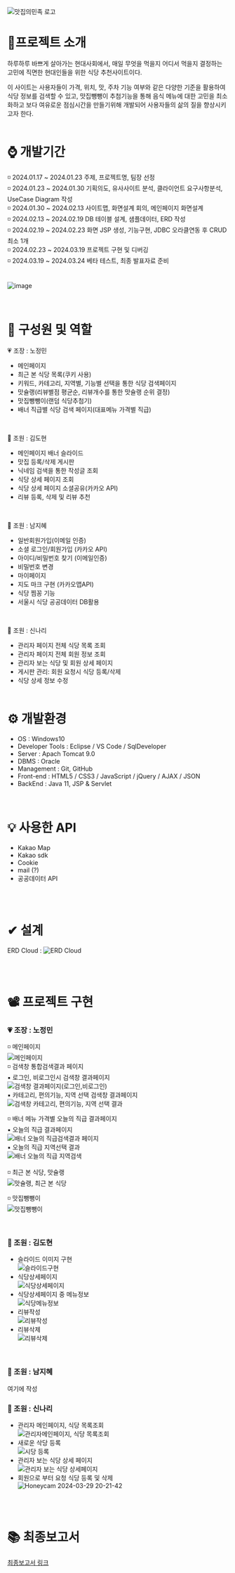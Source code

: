 ![맛집의민족 로고](https://github.com/jeongmingg/ssemi_project/assets/151509557/1a381701-47b2-429d-ac3d-22998fb6c680)

# 📌프로젝트 소개 

하루하루 바쁘게 살아가는 현대사회에서, 매일 무엇을 먹을지 어디서 먹을지 결정하는 고민에 직면한 현대인들을 위한 식당 추천사이트이다.

이 사이트는 사용자들이 가격, 위치, 맛, 주차 기능 여부와 같은 다양한 기준을 활용하여 식당 정보를 검색할 수 있고, 맛집뺑뺑이 추첨기능을 통해 음식 메뉴에 대한 고민을 최소화하고 보다 여유로운 점심시간을 만들기위해 개발되어 사용자들의 삶의 질을 향상시키고자 한다.
<br/><br/> 

# ⌚ 개발기간

◽ 2024.01.17 ~ 2024.01.23 주제, 프로젝트명, 팀장 선정 <br/>
◽ 2024.01.23 ~ 2024.01.30 기획의도, 유사사이트 분석, 클라이언트 요구사항분석, UseCase Diagram 작성 <br/>
◽ 2024.01.30 ~ 2024.02.13 사이트맵, 화면설계 회의, 메인페이지 화면설계 <br/>
◽ 2024.02.13 ~ 2024.02.19 DB 테이블 설계, 샘플데이터, ERD 작성 <br/>
◽ 2024.02.19 ~ 2024.02.23 화면 JSP 생성, 기능구현, JDBC 오라클연동 후 CRUD 최소 1개 <br/>
◽ 2024.02.23 ~ 2024.03.19 프로젝트 구현 및 디버깅 <br/>
◽ 2024.03.19 ~ 2024.03.24 베타 테스트, 최종 발표자료 준비 <br/>
<br/><br/> 
![image](https://github.com/jeongmingg/ssemi_project/assets/151510057/aa9d6705-414d-46b6-8929-eb02892b8070)


<br/>

# 🌱 구성원 및 역할

💗 조장 : 노정민
   - 메인페이지
   - 최근 본 식당 목록(쿠키 사용)
   - 키워드, 카테고리, 지역별, 기능별 선택을 통한 식당 검색페이지
   - 맛슐랭(리뷰별점 평균순, 리뷰개수를 통한 맛슐랭 순위 결정)
   - 맛집뺑뺑이(랜덤 식당추첨기)
   - 배너 직급별 식당 검색 페이지(대표메뉴 가격별 직급)
<br/>

💛 조원 : 김도현
   - 메인페이지 배너 슬라이드
   - 맛집 등록/삭제 게시판 
   - 닉네임 검색을 통한 작성글 조회
   - 식당 상세 페이지 조회
   - 식당 상세 페이지 소셜공유(카카오 API)
   - 리뷰 등록, 삭제 및 리뷰 추천
<br/>

💙 조원 : 남지혜
   - 일반회원가입(이메일 인증)
   - 소셜 로그인/회원가입 (카카오 API)
   - 아이디/비밀번호 찾기 (이메일인증)
   - 비밀번호 변경
   - 마이페이지
   - 지도 마크 구현 (카카오맵API)
   - 식당 찜꽁 기능
   - 서울시 식당 공공데이터 DB활용
<br/>

💜 조원 : 신나리
   - 관리자 페이지 전체 식당 목록 조회 
   - 관리자 페이지 전체 회원 정보 조회 
   - 관리자 보는 식당 및 회원 상세 페이지
   - 게시판 관리: 회원 요청시 식당 등록/삭제
   - 식당 상세 정보 수정
<br/><br/>

# ⚙ 개발환경
- OS : Windows10
- Developer Tools : Eclipse / VS Code / SqlDeveloper
- Server : Apach Tomcat 9.0
- DBMS : Oracle
- Management : Git, GitHub
- Front-end : HTML5 / CSS3 / JavaScript / jQuery / AJAX / JSON 
- BackEnd : Java 11, JSP & Servlet 

<br/>

# 💡 사용한 API
- Kakao Map
- Kakao sdk
- Cookie
- mail (?)
- 공공데이터 API

<br/><br/>

# ✔ 설계
ERD Cloud : 
![ERD Cloud](https://file.notion.so/f/f/87d71406-9469-4a04-834b-dc12ba2349e9/3793a43d-0a0b-4b21-9170-c5cbf9f5cd39/%EB%A7%9B%EC%A7%91%EC%9D%98_%EB%AF%BC%EC%A1%B1_ERD.png?id=90bb3dc5-b9c1-4504-8d54-471e55606221&table=block&spaceId=87d71406-9469-4a04-834b-dc12ba2349e9&expirationTimestamp=1711756800000&signature=cMKH8_wlhnK02YkQHbmfzuk56gu7TxTfTJHXVmYZ5hk)

<br/><br/>

# 📽 프로젝트 구현

### 💗 조장 : 노정민

   ◽ 메인페이지 <br />
     ![메인페이지](https://github.com/jeongmingg/ssemi_project/assets/151510057/e564f798-ef9c-4286-96d3-31d6e5b8242d) <br />
   ◽ 검색창 통합검색결과 페이지 <br />
      ▪ 로그인, 비로그인시 검색창 결과페이지 <br />
      ![검색창 결과페이지(로그인,비로그인)](https://github.com/jeongmingg/ssemi_project/assets/151510057/cede3072-90fc-481a-9897-d1650dab7a33) <br />
      ▪ 카테고리, 편의기능, 지역 선택 검색창 결과페이지 <br />
      ![검색창 카테고리, 편의기능, 지역 선택 결과](https://github.com/jeongmingg/ssemi_project/assets/151510057/6143746e-46a1-44e3-80fb-c5cc64165c79) <br />

   ◽ 배너 메뉴 가격별 오늘의 직급 결과페이지 <br />
       ▪ 오늘의 직급 결과페이지 <br />
      ![배너 오늘의 직급검색결과 페이지](https://github.com/jeongmingg/ssemi_project/assets/151510057/01e1a630-75d4-4191-a0f2-f33740b8f069) <br />
       ▪ 오늘의 직급 지역선택 결과 <br />
      ![배너 오늘의 직급 지역검색](https://github.com/jeongmingg/ssemi_project/assets/151510057/fe5a1604-5774-4f1a-b4af-e0a5bc982556)  <br />
      <br /> 
   ◽ 최근 본 식당, 맛슐랭 <br />
      ![맛슐랭, 최근 본 식당](https://github.com/jeongmingg/ssemi_project/assets/151510057/08200423-57b1-4f6d-b051-d452fb509756) <br />

   ◽ 맛집뺑뺑이 <br />
       ![맛집뺑뺑이](https://github.com/jeongmingg/ssemi_project/assets/151510057/4f47b4be-fe57-4117-9227-20c5b333fbfb) <br />



<br/>

### 💛 조원 : 김도현

- 슬라이드 이미지 구현 <br/>
![슬라이드구현](https://github.com/jeongmingg/ssemi_project/assets/151509557/9ba1977c-c882-4f3b-a7be-0925245dd9bf)
- 식당상세페이지 <br/>
![식당상세페이지](https://github.com/jeongmingg/ssemi_project/assets/151509557/5e4f88bf-ed20-43f3-95fa-3f95f54863ff)
- 식당상세페이지 중 메뉴정보<br/>
![식당메뉴정보](https://github.com/jeongmingg/ssemi_project/assets/151509557/262c05fb-a78d-4149-8ee1-287e239890f5)
- 리뷰작성<br/>
![리뷰작성](https://github.com/jeongmingg/ssemi_project/assets/151509557/58cc6571-d17f-4d64-af7b-9da8cc32c3d3)
- 리뷰삭제<br/>
![리뷰삭제](https://github.com/jeongmingg/ssemi_project/assets/151509557/2e960c56-6e03-4a82-82a6-0bd289aa25e1)



  

<br/>

### 💙 조원 : 남지혜

  여기에 작성
 

### 💜 조원 : 신나리

- 관리자 메인페이지, 식당 목록조회 <br/>
![관리자메인페이지, 식당 목록조회](https://github.com/jeongmingg/ssemi_project/assets/133949316/a19f4d14-c92d-443b-b023-847c19af6983)
- 새로운 삭당 등록 <br/>
 ![시당 등록](https://github.com/jeongmingg/ssemi_project/assets/133949316/e49c303f-eefd-4970-bf50-c38b0fbae937)
- 관리자 보는 식당 상세 페이지<br>
![관리자 보는 식당 상세페이지](https://github.com/jeongmingg/ssemi_project/assets/133949316/6d52cd52-27c7-47a8-9275-499e8524b4c0)
- 회원으로 부터 요청 식당 등록 및 삭제<br/>
![Honeycam 2024-03-29 20-21-42](https://github.com/jeongmingg/ssemi_project/assets/133949316/76ef6d1d-55f2-49b2-9318-373a5f2b3153)

  
     
<br/><br/>

# 📚 최종보고서

[최종보고서 링크](https://drive.google.com/file/d/1p-7MY-ICvuHByL8M-Rqj7zGDIYHQqrwK/view?usp=sharing)

     
